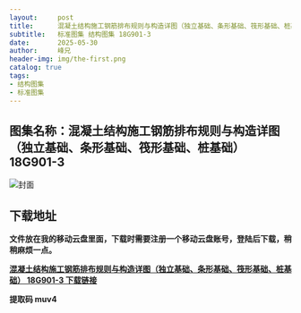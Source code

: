 ```yaml
---
layout:     post
title:      混凝土结构施工钢筋排布规则与构造详图（独立基础、条形基础、筏形基础、桩基础） 18G901-3
subtitle:   标准图集 结构图集 18G901-3
date:       2025-05-30
author:     峰兄
header-img: img/the-first.png
catalog: true
tags:
- 结构图集
- 标准图集
---
```

## 图集名称：混凝土结构施工钢筋排布规则与构造详图（独立基础、条形基础、筏形基础、桩基础） 18G901-3
![封面](https://pic1.imgdb.cn/item/6839101458cb8da5c81b9eac.jpg)


## 下载地址 ##
**文件放在我的移动云盘里面，下载时需要注册一个移动云盘账号，登陆后下载，稍稍麻烦一点。**  
  
[**混凝土结构施工钢筋排布规则与构造详图（独立基础、条形基础、筏形基础、桩基础） 18G901-3 下载链接**](https://caiyun.139.com/w/i/2nFZ7SJZj9A6i)


**提取码 muv4**

